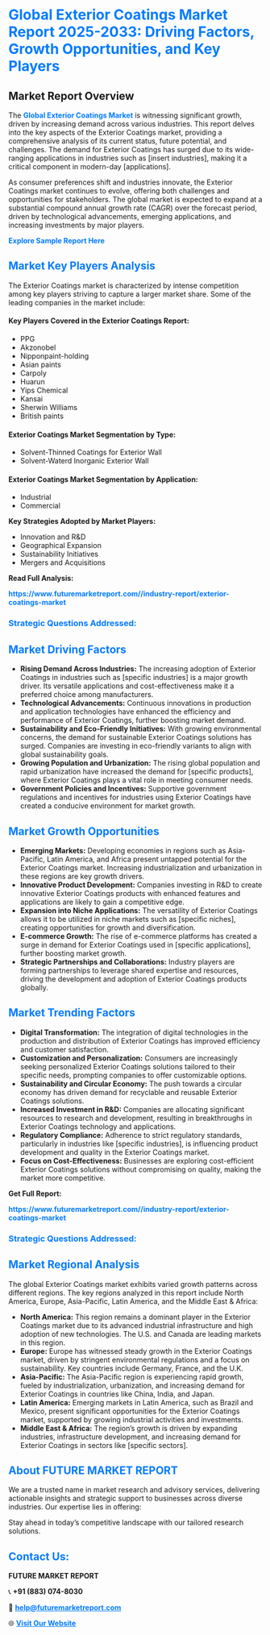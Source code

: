 <h1 style="color: #007BFF;">Global Exterior Coatings Market Report 2025-2033: Driving Factors, Growth Opportunities, and Key Players</h1>

<section id="overview">
<h2>Market Report Overview</h2>
<p>The <a href="https://www.futuremarketreport.com//industry-report/exterior-coatings-market" style="color: #007BFF; text-decoration: none;"><strong>Global Exterior Coatings Market</strong></a> is witnessing significant growth, driven by increasing demand across various industries. This report delves into the key aspects of the Exterior Coatings market, providing a comprehensive analysis of its current status, future potential, and challenges. The demand for Exterior Coatings has surged due to its wide-ranging applications in industries such as [insert industries], making it a critical component in modern-day [applications].</p>
<p>As consumer preferences shift and industries innovate, the Exterior Coatings market continues to evolve, offering both challenges and opportunities for stakeholders. The global market is expected to expand at a substantial compound annual growth rate (CAGR) over the forecast period, driven by technological advancements, emerging applications, and increasing investments by major players.</p>
</section>

<section id="overview">
<p><a href="https://www.futuremarketreport.com//request-sample/reportId=50532" style="color: #007BFF; text-decoration: none;"><strong>Explore Sample Report Here</strong></a></p>
</section>

<section id="key-players">
<h2 style="color: #007BFF;">Market Key Players Analysis</h2>
<p>The Exterior Coatings market is characterized by intense competition among key players striving to capture a larger market share. Some of the leading companies in the market include:</p>
<h4>Key Players Covered in the Exterior Coatings Report:</h4>
<ul><li>PPG</li><li>Akzonobel</li><li>Nipponpaint-holding</li><li>Asian paints</li><li>Carpoly</li><li>Huarun</li><li>Yips Chemical</li><li>Kansai</li><li>Sherwin Williams</li><li>British paints</li></ul>
<h4>Exterior Coatings Market Segmentation by Type:</h4>
<ul><li>Solvent-Thinned Coatings for Exterior Wall</li><li>Solvent-Waterd Inorganic Exterior Wall</li></ul>

<h4>Exterior Coatings Market Segmentation by Application:</h4>
<ul><li>Industrial</li><li>Commercial</li></ul>
<p><strong>Key Strategies Adopted by Market Players:</strong></p>
<ul>
<li>Innovation and R&D</li>
<li>Geographical Expansion</li>
<li>Sustainability Initiatives</li>
<li>Mergers and Acquisitions</li>
</ul>
</section>

<section>
<p><strong>Read Full Analysis: </strong></p><a href="https://www.futuremarketreport.com//industry-report/exterior-coatings-market" style="color: #007BFF; text-decoration: none;"><strong>https://www.futuremarketreport.com//industry-report/exterior-coatings-market</strong></a>
<h3 style="color: #007BFF;">Strategic Questions Addressed:</h3>
</section>

<section id="driving-factors">
<h2 style="color: #007BFF;">Market Driving Factors</h2>
<ul>
<li><strong>Rising Demand Across Industries:</strong> The increasing adoption of Exterior Coatings in industries such as [specific industries] is a major growth driver. Its versatile applications and cost-effectiveness make it a preferred choice among manufacturers.</li>
<li><strong>Technological Advancements:</strong> Continuous innovations in production and application technologies have enhanced the efficiency and performance of Exterior Coatings, further boosting market demand.</li>
<li><strong>Sustainability and Eco-Friendly Initiatives:</strong> With growing environmental concerns, the demand for sustainable Exterior Coatings solutions has surged. Companies are investing in eco-friendly variants to align with global sustainability goals.</li>
<li><strong>Growing Population and Urbanization:</strong> The rising global population and rapid urbanization have increased the demand for [specific products], where Exterior Coatings plays a vital role in meeting consumer needs.</li>
<li><strong>Government Policies and Incentives:</strong> Supportive government regulations and incentives for industries using Exterior Coatings have created a conducive environment for market growth.</li>
</ul>
</section>

<section id="growth-opportunities">
<h2 style="color: #007BFF;">Market Growth Opportunities</h2>
<ul>
<li><strong>Emerging Markets:</strong> Developing economies in regions such as Asia-Pacific, Latin America, and Africa present untapped potential for the Exterior Coatings market. Increasing industrialization and urbanization in these regions are key growth drivers.</li>
<li><strong>Innovative Product Development:</strong> Companies investing in R&D to create innovative Exterior Coatings products with enhanced features and applications are likely to gain a competitive edge.</li>
<li><strong>Expansion into Niche Applications:</strong> The versatility of Exterior Coatings allows it to be utilized in niche markets such as [specific niches], creating opportunities for growth and diversification.</li>
<li><strong>E-commerce Growth:</strong> The rise of e-commerce platforms has created a surge in demand for Exterior Coatings used in [specific applications], further boosting market growth.</li>
<li><strong>Strategic Partnerships and Collaborations:</strong> Industry players are forming partnerships to leverage shared expertise and resources, driving the development and adoption of Exterior Coatings products globally.</li>
</ul>
</section>

<section id="trending-factors">
<h2 style="color: #007BFF;">Market Trending Factors</h2>
<ul>
<li><strong>Digital Transformation:</strong> The integration of digital technologies in the production and distribution of Exterior Coatings has improved efficiency and customer satisfaction.</li>
<li><strong>Customization and Personalization:</strong> Consumers are increasingly seeking personalized Exterior Coatings solutions tailored to their specific needs, prompting companies to offer customizable options.</li>
<li><strong>Sustainability and Circular Economy:</strong> The push towards a circular economy has driven demand for recyclable and reusable Exterior Coatings solutions.</li>
<li><strong>Increased Investment in R&D:</strong> Companies are allocating significant resources to research and development, resulting in breakthroughs in Exterior Coatings technology and applications.</li>
<li><strong>Regulatory Compliance:</strong> Adherence to strict regulatory standards, particularly in industries like [specific industries], is influencing product development and quality in the Exterior Coatings market.</li>
<li><strong>Focus on Cost-Effectiveness:</strong> Businesses are exploring cost-efficient Exterior Coatings solutions without compromising on quality, making the market more competitive.</li>
</ul>
</section>

<section>
<p><strong>Get Full Report: </strong></p><a href="https://www.futuremarketreport.com//industry-report/exterior-coatings-market" style="color: #007BFF; text-decoration: none;"><strong>https://www.futuremarketreport.com//industry-report/exterior-coatings-market</strong></a>
<h3 style="color: #007BFF;">Strategic Questions Addressed:</h3>
</section>


<section id="regional-analysis">
<h2 style="color: #007BFF;">Market Regional Analysis</h2>
<p>The global Exterior Coatings market exhibits varied growth patterns across different regions. The key regions analyzed in this report include North America, Europe, Asia-Pacific, Latin America, and the Middle East & Africa:</p>
<ul>
<li><strong>North America:</strong> This region remains a dominant player in the Exterior Coatings market due to its advanced industrial infrastructure and high adoption of new technologies. The U.S. and Canada are leading markets in this region.</li>
<li><strong>Europe:</strong> Europe has witnessed steady growth in the Exterior Coatings market, driven by stringent environmental regulations and a focus on sustainability. Key countries include Germany, France, and the U.K.</li>
<li><strong>Asia-Pacific:</strong> The Asia-Pacific region is experiencing rapid growth, fueled by industrialization, urbanization, and increasing demand for Exterior Coatings in countries like China, India, and Japan.</li>
<li><strong>Latin America:</strong> Emerging markets in Latin America, such as Brazil and Mexico, present significant opportunities for the Exterior Coatings market, supported by growing industrial activities and investments.</li>
<li><strong>Middle East & Africa:</strong> The region’s growth is driven by expanding industries, infrastructure development, and increasing demand for Exterior Coatings in sectors like [specific sectors].</li>
</ul>
</section>

<footer>
<h2 style="color: #007BFF;">About FUTURE MARKET REPORT</h2>
<p>We are a trusted name in market research and advisory services, delivering actionable insights and strategic support to businesses across diverse industries. Our expertise lies in offering:</p>

<p>Stay ahead in today’s competitive landscape with our tailored research solutions.</p>

<h2 style="color: #007BFF;">Contact Us:</h2>
<p><strong>FUTURE MARKET REPORT</strong></p>
<p>📞 <strong>+91 (883) 074-8030</strong></p>
<p>📧 <strong><a href="mailto:help@futuremarketreport.com" style="color: #007BFF;">help@futuremarketreport.com</a></strong></p>
<p>🌐 <strong><a href="https://www.futuremarketreport.com/" style="color: #007BFF;">Visit Our Website</a></strong></p>
</footer>